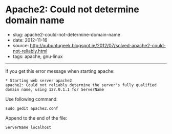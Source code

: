 # Apache2: Could not determine domain name

- slug: apache2-could-not-determine-domain-name
- date: 2012-11-16
- source: http://xubuntugeek.blogspot.ie/2012/07/solved-apache2-could-not-reliably.html
- tags: apache, gnu-linux

-------------------------------

If you get this error message when starting apache:

	* Starting web server apache2
	apache2: Could not reliably determine the server's fully qualified domain name, using 127.0.1.1 for ServerName

Use following command:

	sudo gedit apache2.conf

Append to the end of the file:

	ServerName localhost
